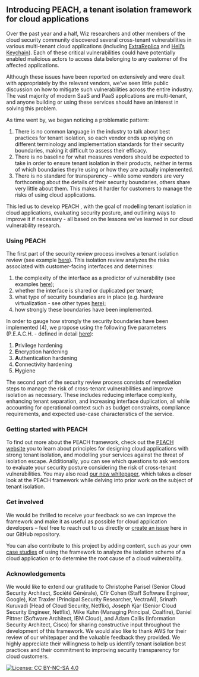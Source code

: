 ## Introducing PEACH, a tenant isolation framework for cloud applications

Over the past year and a half, Wiz researchers and other members of the cloud security community discovered several cross-tenant vulnerabilities in various multi-tenant cloud applications (including [ExtraReplica](https://www.wiz.io/blog/wiz-research-discovers-extrareplica-cross-account-database-vulnerability-in-azure-postgresql) and [Hell’s Keychain](https://www.wiz.io/blog/hells-keychain-supply-chain-attack-in-ibm-cloud-databases-for-postgresql)). Each of these critical vulnerabilities could have potentially enabled malicious actors to access data belonging to any customer of the affected applications.

Although these issues have been reported on extensively and were dealt with appropriately by the relevant vendors, we’ve seen little public discussion on how to mitigate such vulnerabilities across the entire industry. The vast majority of modern SaaS and PaaS applications are multi-tenant, and anyone building or using these services should have an interest in solving this problem.

As time went by, we began noticing a problematic pattern:
1.	There is no common language in the industry to talk about best practices for tenant isolation, so each vendor ends up relying on different terminology and implementation standards for their security boundaries, making it difficult to assess their efficacy.
2.	There is no baseline for what measures vendors should be expected to take in order to ensure tenant isolation in their products, neither in terms of which boundaries they’re using or how they are actually implemented.
3.	There is no standard for transparency – while some vendors are very forthcoming about the details of their security boundaries, others share very little about them. This makes it harder for customers to manage the risks of using cloud applications.

This led us to develop PEACH , with the goal of modelling tenant isolation in cloud applications, evaluating security posture, and outlining ways to improve it if necessary - all based on the lessons we've learned in our cloud vulnerability research.

### Using PEACH

The first part of the security review process involves a tenant isolation review (see example [here](/case-studies/chaosdb.md)). This isolation review analyzes the risks associated with customer-facing interfaces and determines: 
1. the complexity of the interface as a predictor of vulnerability (see examples [here](/examples/interface-examples.md)); 
2. whether the interface is shared or duplicated per tenant; 
3. what type of security boundaries are in place (e.g. hardware virtualization - see other types [here](/specifications/security-boundaries.md)); 
4. how strongly these boundaries have been implemented.

In order to gauge how strongly the security boundaries have been implemented (4), we propose using the following five parameters (P.E.A.C.H. - defined in detail [here](/specifications/hardening-factors.md)):
1.	**P**rivilege hardening
2.	**E**ncryption hardening
3.	**A**uthentication hardening
4.	**C**onnectivity hardening
5.	**H**ygiene

The second part of the security review process consists of remediation steps to manage the risk of cross-tenant vulnerabilities and improve isolation as necessary. These includes reducing interface complexity,  enhancing tenant separation, and increasing interface duplication, all while accounting for operational context such as budget constraints, compliance requirements, and expected use-case characteristics of the service.

### Getting started with PEACH

To find out more about the PEACH framework, check out the [PEACH website](peach.wiz.io) you to learn about principles for designing cloud applications with strong tenant isolation, and modelling your services against the threat of isolation escape. Additionally, you can see which questions to ask vendors to evaluate your security posture considering the risk of cross-tenant vulnerabilities. You may also read [our new whitepaper](), which takes a closer look at the PEACH framework while delving into prior work on the subject of tenant isolation.

### Get involved

We would be thrilled to receive your feedback so we can improve the framework and make it as useful as possible for cloud application developers – feel free to reach out to us directly or [create an issue](https://github.com/wiz-sec/peach-framework/issues/new) here in our GitHub repository.

You can also contribute to this project by adding content, such as your own [case studies](/case-studies) of using the framework to analyze the isolation scheme of a cloud application or to determine the root cause of a cloud vulnerability.

### Acknowledgements
We would like to extend our gratitude to Christophe Parisel (Senior Cloud Security Architect, Société Générale), Cfir Cohen (Staff Software Engineer, Google), Kat Traxler (Principal Security Researcher, VectraAI), Srinath Kuruvadi (Head of Cloud Security, Netflix), Joseph Kjar (Senior Cloud Security Engineer, Netflix), Mike Kuhn (Managing Principal, Coalfire), Daniel Pittner (Software Architect, IBM Cloud), and Adam Callis (Information Security Architect, Cisco) for sharing constructive input throughout the development of this framework. We would also like to thank AWS for their review of our whitepaper and the valuable feedback they provided. We highly appreciate their willingness to help us identify tenant isolation best practices and their commitment to improving security transparency for cloud customers.

[![License: CC BY-NC-SA 4.0](https://img.shields.io/badge/License-CC%20BY--NC--SA%204.0-lightgrey.svg)](https://creativecommons.org/licenses/by-nc-sa/4.0/)
